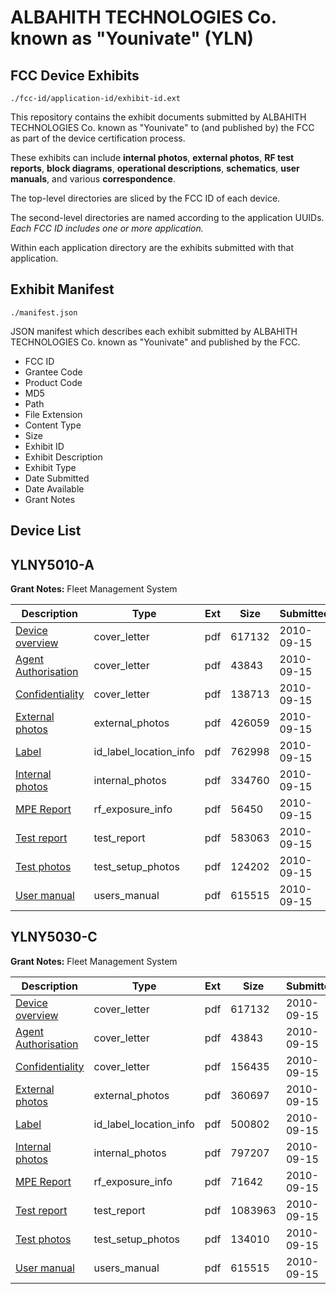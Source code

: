 # ALBAHITH TECHNOLOGIES Co. known as "Younivate" (YLN)
## FCC Device Exhibits

```
./fcc-id/application-id/exhibit-id.ext
```

This repository contains the exhibit documents submitted by ALBAHITH TECHNOLOGIES Co. known as "Younivate" to (and published by) the FCC as part of the device certification process.

These exhibits can include **internal photos**, **external photos**, **RF test reports**, **block diagrams**, **operational descriptions**, **schematics**, **user manuals**, and various **correspondence**.

The top-level directories are sliced by the FCC ID of each device.

The second-level directories are named according to the application UUIDs. *Each FCC ID includes one or more application.*

Within each application directory are the exhibits submitted with that application. 

## Exhibit Manifest

```
./manifest.json
```

JSON manifest which describes each exhibit submitted by ALBAHITH TECHNOLOGIES Co. known as "Younivate" and published by the FCC.

- FCC ID
- Grantee Code
- Product Code
- MD5
- Path
- File Extension
- Content Type
- Size
- Exhibit ID
- Exhibit Description
- Exhibit Type
- Date Submitted
- Date Available
- Grant Notes

## Device List
## YLNY5010-A
**Grant Notes:** Fleet Management System

| Description | Type | Ext | Size | Submitted | Available |
| ----------- | ---- | --- | ---- | --------- | --------- |
| [Device overview](YLNY5010-A/630db3eec21a3f562d8467ce437608a6/1343600.pdf) | cover_letter | pdf | 617132 | 2010-09-15 | 2010-09-16 |
| [Agent Authorisation](YLNY5010-A/630db3eec21a3f562d8467ce437608a6/1343601.pdf) | cover_letter | pdf | 43843 | 2010-09-15 | 2010-09-16 |
| [Confidentiality](YLNY5010-A/630db3eec21a3f562d8467ce437608a6/1343644.pdf) | cover_letter | pdf | 138713 | 2010-09-15 | 2010-09-16 |
| [External photos](YLNY5010-A/630db3eec21a3f562d8467ce437608a6/1343646.pdf) | external_photos | pdf | 426059 | 2010-09-15 | 2010-09-16 |
| [Label](YLNY5010-A/630db3eec21a3f562d8467ce437608a6/1343648.pdf) | id_label_location_info | pdf | 762998 | 2010-09-15 | 2010-09-16 |
| [Internal photos](YLNY5010-A/630db3eec21a3f562d8467ce437608a6/1343647.pdf) | internal_photos | pdf | 334760 | 2010-09-15 | 2010-09-16 |
| [MPE Report](YLNY5010-A/630db3eec21a3f562d8467ce437608a6/1343884.pdf) | rf_exposure_info | pdf | 56450 | 2010-09-15 | 2010-09-16 |
| [Test report](YLNY5010-A/630db3eec21a3f562d8467ce437608a6/1343651.pdf) | test_report | pdf | 583063 | 2010-09-15 | 2010-09-16 |
| [Test photos](YLNY5010-A/630db3eec21a3f562d8467ce437608a6/1343652.pdf) | test_setup_photos | pdf | 124202 | 2010-09-15 | 2010-09-16 |
| [User manual](YLNY5010-A/630db3eec21a3f562d8467ce437608a6/1343611.pdf) | users_manual | pdf | 615515 | 2010-09-15 | 2010-09-16 |
## YLNY5030-C
**Grant Notes:** Fleet Management System

| Description | Type | Ext | Size | Submitted | Available |
| ----------- | ---- | --- | ---- | --------- | --------- |
| [Device overview](YLNY5030-C/d0ce0c90f3a812d8e66d88a6dae28bdc/1343600.pdf) | cover_letter | pdf | 617132 | 2010-09-15 | 2010-09-16 |
| [Agent Authorisation](YLNY5030-C/d0ce0c90f3a812d8e66d88a6dae28bdc/1343601.pdf) | cover_letter | pdf | 43843 | 2010-09-15 | 2010-09-16 |
| [Confidentiality](YLNY5030-C/d0ce0c90f3a812d8e66d88a6dae28bdc/1343602.pdf) | cover_letter | pdf | 156435 | 2010-09-15 | 2010-09-16 |
| [External photos](YLNY5030-C/d0ce0c90f3a812d8e66d88a6dae28bdc/1343604.pdf) | external_photos | pdf | 360697 | 2010-09-15 | 2010-09-16 |
| [Label](YLNY5030-C/d0ce0c90f3a812d8e66d88a6dae28bdc/1343606.pdf) | id_label_location_info | pdf | 500802 | 2010-09-15 | 2010-09-16 |
| [Internal photos](YLNY5030-C/d0ce0c90f3a812d8e66d88a6dae28bdc/1343605.pdf) | internal_photos | pdf | 797207 | 2010-09-15 | 2010-09-16 |
| [MPE Report](YLNY5030-C/d0ce0c90f3a812d8e66d88a6dae28bdc/1343654.pdf) | rf_exposure_info | pdf | 71642 | 2010-09-15 | 2010-09-16 |
| [Test report](YLNY5030-C/d0ce0c90f3a812d8e66d88a6dae28bdc/1343609.pdf) | test_report | pdf | 1083963 | 2010-09-15 | 2010-09-16 |
| [Test photos](YLNY5030-C/d0ce0c90f3a812d8e66d88a6dae28bdc/1343610.pdf) | test_setup_photos | pdf | 134010 | 2010-09-15 | 2010-09-16 |
| [User manual](YLNY5030-C/d0ce0c90f3a812d8e66d88a6dae28bdc/1343611.pdf) | users_manual | pdf | 615515 | 2010-09-15 | 2010-09-16 |
